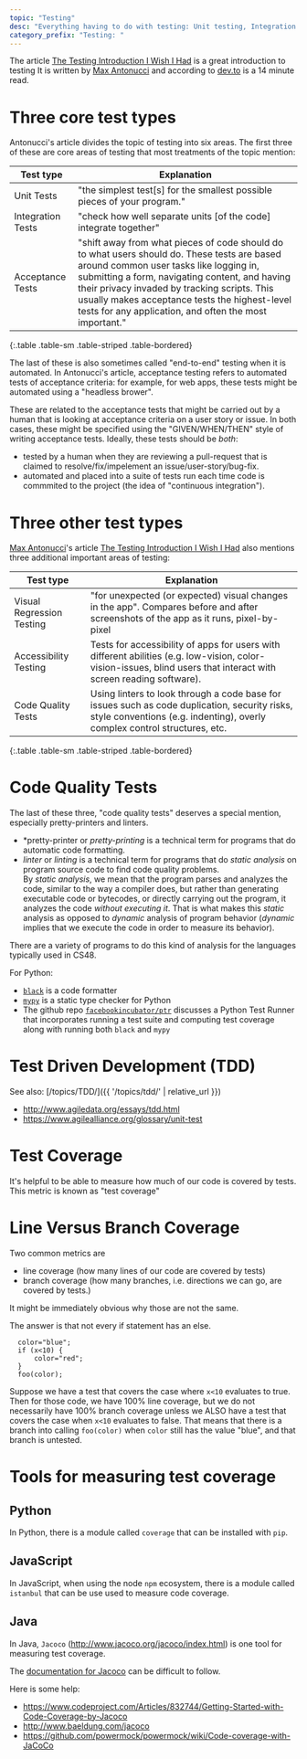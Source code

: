```yaml
---
topic: "Testing"
desc: "Everything having to do with testing: Unit testing, Integration Testing, Test Coverage"
category_prefix: "Testing: "
---
```


The article [The Testing Introduction I Wish I Had](https://dev.to/maxwell_dev/the-testing-introduction-i-wish-i-had-2dn) is a great introduction to testing   It is written by [Max Antonucci](https://dev.to/maxwell_dev) and according to [dev.to](https://dev.to) is a 14 minute read.

# Three core test types

Antonucci's article divides the topic of testing into six areas.  The first three of these are  core areas of testing that most treatments of the topic mention:

| Test type | Explanation |
|-----------|--------------|
| Unit Tests | "the simplest test[s] for the smallest possible pieces of your program." |
| Integration Tests | "check how well separate units [of the code] integrate together" |
| Acceptance Tests | "shift away from what pieces of code should do to what users should do. These tests are based around common user tasks like logging in, submitting a form, navigating content, and having their privacy invaded by tracking scripts. This usually makes acceptance tests the highest-level tests for any application, and often the most important." |
{:.table .table-sm .table-striped .table-bordered}


The last of these is also sometimes called "end-to-end" testing when it is automated.  In Antonucci's article, acceptance testing refers to automated tests of acceptance criteria: for example, for web apps, these tests might be automated using a "headless brower".

These are related to the acceptance tests that might be carried out by a human that is looking at acceptance criteria on a user story or issue.     In both cases, these might be specified using the "GIVEN/WHEN/THEN" style of writing acceptance tests.   Ideally, these tests should be *both*:
* tested by a human when they are reviewing a pull-request that is claimed to resolve/fix/impelement an issue/user-story/bug-fix.
* automated and placed into a suite of tests run each time code is commmited to the project (the idea of "continuous integration").

# Three other test types

[Max Antonucci](https://dev.to/maxwell_dev)'s article [The Testing Introduction I Wish I Had](https://dev.to/maxwell_dev/the-testing-introduction-i-wish-i-had-2dn) also mentions three additional important areas of testing:

| Test type | Explanation |
|-----------|--------------|
| Visual Regression Testing | "for unexpected (or expected) visual changes in the app".  Compares before and after screenshots of the app as it runs, pixel-by-pixel |
| Accessibility Testing | Tests for accessibility of apps for users with different abilities (e.g. low-vision, color-vision-issues, blind users that interact with screen reading software). |
| Code Quality Tests | Using linters to look through a code base for issues such as code duplication, security risks, style conventions (e.g. indenting), overly complex control structures, etc. |
{:.table .table-sm .table-striped .table-bordered}

# Code Quality Tests

The last of these three, "code quality tests" deserves a special mention, especially pretty-printers and linters.

* *pretty-printer or *pretty-printing* is a technical term for programs that do automatic code formatting.  
* *linter* or *linting* is a technical term for programs that do *static analysis* on program source code to find code quality problems.    
By *static analysis*, we mean that the program parses and analyzes the code, similar to the way a compiler does, but rather than generating executable code or bytecodes, or directly carrying out the program, it analyzes the code *without executing it*.  That is what makes this *static* analysis as opposed to *dynamic* analysis of program behavior (*dynamic* implies that we execute the code in order to measure its behavior).

There are a variety of programs to do this kind of analysis for the languages typically used in CS48.

For Python:
   * [`black`](https://pypi.org/project/black/) is a code formatter 
   * [`mypy`](http://mypy-lang.org/) is a static type checker for Python
   * The github repo [`facebookincubator/ptr`](https://github.com/facebookincubator/ptr/blob/master/README.md) discusses a Python Test Runner that incorporates running a test suite and computing test coverage along with running both `black` and `mypy`


# Test Driven Development (TDD)

See also: [/topics/TDD/]({{ '/topics/tdd/' | relative_url }})

* <http://www.agiledata.org/essays/tdd.html>
* <https://www.agilealliance.org/glossary/unit-test>


# Test Coverage

It's helpful to be able to measure how much of our code is covered by tests.  This metric is known as "test coverage"

# Line Versus Branch Coverage

Two common metrics are

* line coverage (how many lines of our code are covered by tests)
* branch coverage (how many branches, i.e. directions we can go, are covered by tests.)

It might be immediately obvious why those are not the same.

The answer is that not every if statement has an else.

```
  color="blue";
  if (x<10) {
      color="red";
  }
  foo(color);
```

Suppose we have a test that covers the case where `x<10` evaluates to true.   Then for those code, we have 100% line coverage, but we 
do not necessarily have 100% branch coverage unless we ALSO have a test that covers the case when `x<10` evaluates to false.   That means
that there is a branch into calling `foo(color)` when `color` still has the value "blue", and that branch is untested.

# Tools for measuring test coverage

## Python

In Python, there is a module called `coverage` that can be installed with `pip`.


## JavaScript

In JavaScript, when using the node `npm` ecosystem, there is a module called `istanbul` that can be use used to measure code coverage.

## Java

In Java, `Jacoco` (http://www.jacoco.org/jacoco/index.html) is one tool for measuring test coverage.

The [documentation for Jacoco](http://www.jacoco.org/jacoco/trunk/doc/index.html) can be difficult to follow.

Here is some help:

* https://www.codeproject.com/Articles/832744/Getting-Started-with-Code-Coverage-by-Jacoco
* http://www.baeldung.com/jacoco
* https://github.com/powermock/powermock/wiki/Code-coverage-with-JaCoCo


